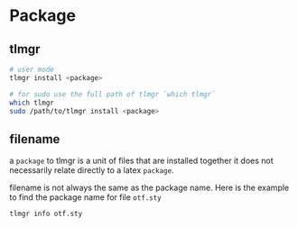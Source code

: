# Package

## tlmgr
```sh
# user mode
tlmgr install <package>

# for sudo use the full path of tlmgr `which tlmgr`
which tlmgr
sudo /path/to/tlmgr install <package>
```

## filename
a `package` to tlmgr is a unit of files that are installed together it does not necessarily relate directly to a latex `package`.

filename is not always the same as the package name.
Here is the example to find the package name for file `otf.sty`
```sh
tlmgr info otf.sty
```
